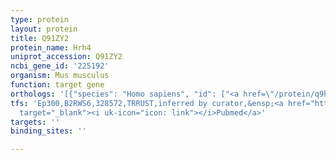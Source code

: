 ```yaml
---
type: protein
layout: protein
title: Q91ZY2
protein_name: Hrh4
uniprot_accession: Q91ZY2
ncbi_gene_id: '225192'
organism: Mus musculus
function: target gene
orthologs: '[{"species": "Homo sapiens", "id": ["<a href=\"/protein/q9h3n8\">Q9H3N8</a>"]}, {"species": "Rattus norvegicus", "id": ["G3V868"]}]'
tfs: 'Ep300,B2RWS6,328572,TRRUST,inferred by curator,&ensp;<a href="https://www.ncbi.nlm.nih.gov/pubmed/?term=29087512%5Buid%5D+OR+12738767%5Buid%5D"
  target="_blank"><i uk-icon="icon: link"></i>Pubmed</a>'
targets: ''
binding_sites: ''

---
```


